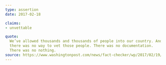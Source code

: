 ```yaml
---
type: assertion
date: 2017-02-18

claims:
- unvettable

quote:
  We’ve allowed thousands and thousands of people into our country. And
  there was no way to vet those people. There was no documentation.
  There was no nothing.
source: https://www.washingtonpost.com/news/fact-checker/wp/2017/02/19/fact-checking-president-trumps-rally-in-florida/
---
```

